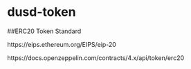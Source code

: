 # dusd-token

##ERC20 Token Standard
<p>
https://eips.ethereum.org/EIPS/eip-20
</p>
<p>
https://docs.openzeppelin.com/contracts/4.x/api/token/erc20
</p>

